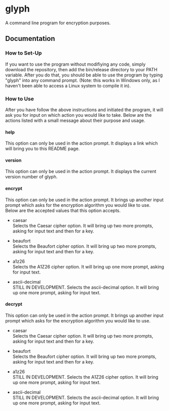 # glyph #
A command line program for encryption purposes.

## Documentation ##
### How to Set-Up ###
If you want to use the program without modifiying any code, simply download
the repository, then add the bin/release directory to your PATH variable. After you
do that, you should be able to use the program by typing "glyph" into any command
prompt. (Note: this works in Windows only, as I haven't been able to access a
Linux system to compile it in).

### How to Use ###
After you have follow the above instructions and initiated the program, it will
ask you for input on which action you would like to take. Below are the actions
listed with a small message about their purpose and usage.

#### help ####
This option can only be used in the action prompt. It displays a link which will bring
you to this README page.

#### version ####
This option can only be used in the action prompt. It displays the current version
number of glyph.

#### encrypt ####
This option can only be used in the action prompt. It brings up another input prompt
which asks for the encryption algorithm you would like to use. Below are the accepted
values that this option accepts.

* caesar   
Selects the Caesar cipher option. It will bring up two more prompts, asking for input
text and then for a key.

* beaufort   
Selects the Beaufort cipher option. It will bring up two more prompts, asking for input
text and then for a key.

* a1z26   
Selects the A1Z26 cipher option. It will bring up one more prompt, asking for input text.

* ascii-decimal   
STILL IN DEVELOPMENT. Selects the ascii-decimal option. It will bring up one 
more prompt, asking for input text.

#### decrypt ####
This option can only be used in the action prompt. It brings up another input prompt
which asks for the encryption algorithm you would like to use.

* caesar   
Selects the Caesar cipher option. It will bring up two more prompts, asking for input
text and then for a key.

* beaufort   
Selects the Beaufort cipher option. It will bring up two more prompts, asking for input
text and then for a key.

* a1z26    
STILL IN DEVELOPMENT. Selects the A1Z26 cipher option. It will bring up one more 
prompt, asking for input text.

* ascii-decimal   
STILL IN DEVELOPMENT. Selects the ascii-decimal option. It will bring up one 
more prompt, asking for input text.
